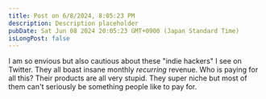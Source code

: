 ```yaml
---
title: Post on 6/8/2024, 8:05:23 PM
description: Description placeholder
pubDate: Sat Jun 08 2024 20:05:23 GMT+0900 (Japan Standard Time)
isLongPost: false
---
```

I am so envious but also cautious about these "indie hackers" I see on Twitter. They all boast insane monthly *recurring* revenue. Who is paying for all this? Their products are all very stupid. They super niche but most of them can't seriously be something people like to pay for. 